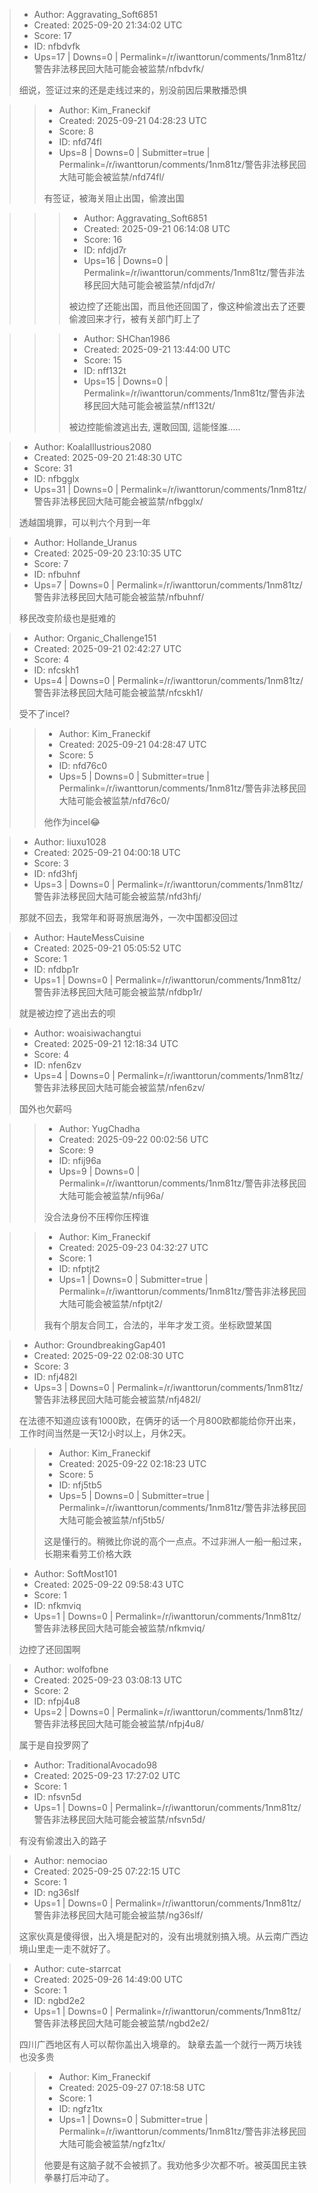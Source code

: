 > - Author: Aggravating_Soft6851
> - Created: 2025-09-20 21:34:02 UTC
> - Score: 17
> - ID: nfbdvfk
> - Ups=17 | Downs=0 | Permalink=/r/iwanttorun/comments/1nm81tz/警告非法移民回大陆可能会被监禁/nfbdvfk/
>
> 细说，签证过来的还是走线过来的，别没前因后果散播恐惧

>> - Author: Kim_Franeckif
>> - Created: 2025-09-21 04:28:23 UTC
>> - Score: 8
>> - ID: nfd74fl
>> - Ups=8 | Downs=0 | Submitter=true | Permalink=/r/iwanttorun/comments/1nm81tz/警告非法移民回大陆可能会被监禁/nfd74fl/
>>
>> 有签证，被海关阻止出国，偷渡出国

>>> - Author: Aggravating_Soft6851
>>> - Created: 2025-09-21 06:14:08 UTC
>>> - Score: 16
>>> - ID: nfdjd7r
>>> - Ups=16 | Downs=0 | Permalink=/r/iwanttorun/comments/1nm81tz/警告非法移民回大陆可能会被监禁/nfdjd7r/
>>>
>>> 被边控了还能出国，而且他还回国了，像这种偷渡出去了还要偷渡回来才行，被有关部门盯上了

>>> - Author: SHChan1986
>>> - Created: 2025-09-21 13:44:00 UTC
>>> - Score: 15
>>> - ID: nff132t
>>> - Ups=15 | Downs=0 | Permalink=/r/iwanttorun/comments/1nm81tz/警告非法移民回大陆可能会被监禁/nff132t/
>>>
>>> 被边控能偷渡逃出去, 還敢回国, 這能怪誰.....

> - Author: KoalaIllustrious2080
> - Created: 2025-09-20 21:48:30 UTC
> - Score: 31
> - ID: nfbgglx
> - Ups=31 | Downs=0 | Permalink=/r/iwanttorun/comments/1nm81tz/警告非法移民回大陆可能会被监禁/nfbgglx/
>
> 透越国境罪，可以判六个月到一年

> - Author: Hollande_Uranus
> - Created: 2025-09-20 23:10:35 UTC
> - Score: 7
> - ID: nfbuhnf
> - Ups=7 | Downs=0 | Permalink=/r/iwanttorun/comments/1nm81tz/警告非法移民回大陆可能会被监禁/nfbuhnf/
>
> 移民改变阶级也是挺难的

> - Author: Organic_Challenge151
> - Created: 2025-09-21 02:42:27 UTC
> - Score: 4
> - ID: nfcskh1
> - Ups=4 | Downs=0 | Permalink=/r/iwanttorun/comments/1nm81tz/警告非法移民回大陆可能会被监禁/nfcskh1/
>
> 受不了incel?

>> - Author: Kim_Franeckif
>> - Created: 2025-09-21 04:28:47 UTC
>> - Score: 5
>> - ID: nfd76c0
>> - Ups=5 | Downs=0 | Submitter=true | Permalink=/r/iwanttorun/comments/1nm81tz/警告非法移民回大陆可能会被监禁/nfd76c0/
>>
>> 他作为incel😂

> - Author: liuxu1028
> - Created: 2025-09-21 04:00:18 UTC
> - Score: 3
> - ID: nfd3hfj
> - Ups=3 | Downs=0 | Permalink=/r/iwanttorun/comments/1nm81tz/警告非法移民回大陆可能会被监禁/nfd3hfj/
>
> 那就不回去，我常年和哥哥旅居海外，一次中国都没回过

> - Author: HauteMessCuisine
> - Created: 2025-09-21 05:05:52 UTC
> - Score: 1
> - ID: nfdbp1r
> - Ups=1 | Downs=0 | Permalink=/r/iwanttorun/comments/1nm81tz/警告非法移民回大陆可能会被监禁/nfdbp1r/
>
> 就是被边控了逃出去的呗

> - Author: woaisiwachangtui
> - Created: 2025-09-21 12:18:34 UTC
> - Score: 4
> - ID: nfen6zv
> - Ups=4 | Downs=0 | Permalink=/r/iwanttorun/comments/1nm81tz/警告非法移民回大陆可能会被监禁/nfen6zv/
>
> 国外也欠薪吗

>> - Author: YugChadha
>> - Created: 2025-09-22 00:02:56 UTC
>> - Score: 9
>> - ID: nfij96a
>> - Ups=9 | Downs=0 | Permalink=/r/iwanttorun/comments/1nm81tz/警告非法移民回大陆可能会被监禁/nfij96a/
>>
>> 没合法身份不压榨你压榨谁

>> - Author: Kim_Franeckif
>> - Created: 2025-09-23 04:32:27 UTC
>> - Score: 1
>> - ID: nfptjt2
>> - Ups=1 | Downs=0 | Submitter=true | Permalink=/r/iwanttorun/comments/1nm81tz/警告非法移民回大陆可能会被监禁/nfptjt2/
>>
>> 我有个朋友合同工，合法的，半年才发工资。坐标欧盟某国

> - Author: GroundbreakingGap401
> - Created: 2025-09-22 02:08:30 UTC
> - Score: 3
> - ID: nfj482l
> - Ups=3 | Downs=0 | Permalink=/r/iwanttorun/comments/1nm81tz/警告非法移民回大陆可能会被监禁/nfj482l/
>
> 在法德不知道应该有1000欧，在俩牙的话一个月800欧都能给你开出来，工作时间当然是一天12小时以上，月休2天。

>> - Author: Kim_Franeckif
>> - Created: 2025-09-22 02:18:23 UTC
>> - Score: 5
>> - ID: nfj5tb5
>> - Ups=5 | Downs=0 | Submitter=true | Permalink=/r/iwanttorun/comments/1nm81tz/警告非法移民回大陆可能会被监禁/nfj5tb5/
>>
>> 这是懂行的。稍微比你说的高个一点点。不过非洲人一船一船过来，长期来看劳工价格大跌

> - Author: SoftMost101
> - Created: 2025-09-22 09:58:43 UTC
> - Score: 1
> - ID: nfkmviq
> - Ups=1 | Downs=0 | Permalink=/r/iwanttorun/comments/1nm81tz/警告非法移民回大陆可能会被监禁/nfkmviq/
>
> 边控了还回国啊

> - Author: wolfofbne
> - Created: 2025-09-23 03:08:13 UTC
> - Score: 2
> - ID: nfpj4u8
> - Ups=2 | Downs=0 | Permalink=/r/iwanttorun/comments/1nm81tz/警告非法移民回大陆可能会被监禁/nfpj4u8/
>
> 属于是自投罗网了

> - Author: TraditionalAvocado98
> - Created: 2025-09-23 17:27:02 UTC
> - Score: 1
> - ID: nfsvn5d
> - Ups=1 | Downs=0 | Permalink=/r/iwanttorun/comments/1nm81tz/警告非法移民回大陆可能会被监禁/nfsvn5d/
>
> 有没有偷渡出入的路子

> - Author: nemociao
> - Created: 2025-09-25 07:22:15 UTC
> - Score: 1
> - ID: ng36slf
> - Ups=1 | Downs=0 | Permalink=/r/iwanttorun/comments/1nm81tz/警告非法移民回大陆可能会被监禁/ng36slf/
>
> 这家伙真是傻得很，出入境是配对的，没有出境就别搞入境。从云南广西边境山里走一走不就好了。

> - Author: cute-starrcat
> - Created: 2025-09-26 14:49:00 UTC
> - Score: 1
> - ID: ngbd2e2
> - Ups=1 | Downs=0 | Permalink=/r/iwanttorun/comments/1nm81tz/警告非法移民回大陆可能会被监禁/ngbd2e2/
>
> 四川广西地区有人可以帮你盖出入境章的。
> 缺章去盖一个就行一两万块钱也没多贵

>> - Author: Kim_Franeckif
>> - Created: 2025-09-27 07:18:58 UTC
>> - Score: 1
>> - ID: ngfz1tx
>> - Ups=1 | Downs=0 | Submitter=true | Permalink=/r/iwanttorun/comments/1nm81tz/警告非法移民回大陆可能会被监禁/ngfz1tx/
>>
>> 他要是有这脑子就不会被抓了。我劝他多少次都不听。被英国民主铁拳暴打后冲动了。
